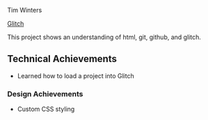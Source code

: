 Tim Winters

[Glitch](https://a1-archduketim.glitch.me)

This project shows an understanding of html, git, github, and glitch. 

## Technical Achievements
- Learned how to load a project into Glitch

### Design Achievements
- Custom CSS styling


